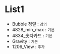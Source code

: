 # List1
- Bubble 정렬 : `강의`
- 4828_min_max : `기본`
- 4834_숫자카드 : `기본`
- Gravity : `기본`
- 1206_View : `추가`